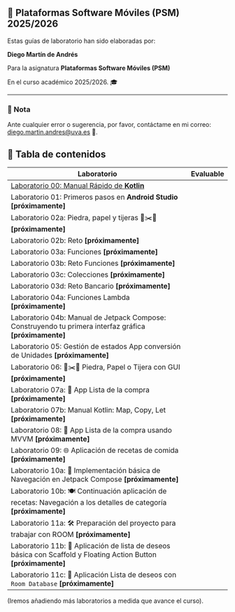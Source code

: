 ## 📱 Plataformas Software Móviles (PSM) 2025/2026

Estas guías de laboratorio han sido elaboradas por:

 **Diego Martín de Andrés** 
 
 Para la asignatura **Plataformas Software Móviles (PSM)** 
 
 En el curso académico 2025/2026. 🎓

---

### 📌 Nota

Ante cualquier error o sugerencia, por favor, contáctame en mi correo: [diego.martin.andres@uva.es](mailto:diego.martin.andres@uva.es) 📧.


## 📝 Tabla de contenidos

| Laboratorio | Evaluable |
|-------------|-----------|
| [Laboratorio 00: Manual Rápido de **Kotlin**](/labo00/README.md) |   |
| Laboratorio 01: Primeros pasos en **Android Studio** **[próximamente]** |   |
| Laboratorio 02a: Piedra, papel y tijeras 🚽✂️📄 **[próximamente]** |   |
| Laboratorio 02b: Reto **[próximamente]** |   |
| Laboratorio 03a: Funciones **[próximamente]** |   |
| Laboratorio 03b: Reto Funciones **[próximamente]** |   |
| Laboratorio 03c: Colecciones **[próximamente]** |   |
| Laboratorio 03d: Reto Bancario **[próximamente]** |   |
| Laboratorio 04a: Funciones Lambda **[próximamente]** |   |
| Laboratorio 04b: Manual de Jetpack Compose: Construyendo tu primera interfaz gráfica **[próximamente]** |   |
| Laboratorio 05: Gestión de estados App conversión de Unidades **[próximamente]** |   |
| Laboratorio 06: 🚽✂️📄 Piedra, Papel o Tijera con GUI **[próximamente]** |   |
| Laboratorio 07a: 📱 App Lista de la compra **[próximamente]** |   |
| Laboratorio 07b: Manual Kotlin: Map, Copy, Let **[próximamente]** |   |
| Laboratorio 08: 📱 App Lista de la compra usando MVVM **[próximamente]** |   |
| Laboratorio 09: 🌐 Aplicación de recetas de comida **[próximamente]** |   |
| Laboratorio 10a: 🚀 Implementación básica de Navegación en Jetpack Compose **[próximamente]** |   |
| Laboratorio 10b: 🍽️ Continuación aplicación de recetas: Navegación a los detalles de categoría **[próximamente]** |   |
| Laboratorio 11a: 🛠️ Preparación del proyecto para trabajar con ROOM **[próximamente]** |   |
| Laboratorio 11b: 🚀 Aplicación de lista de deseos básica con Scaffold y Floating Action Button **[próximamente]** |   |
| Laboratorio 11c: 📱 Aplicación Lista de deseos con `Room Database` **[próximamente]** |   |


(Iremos añadiendo más laboratorios a medida que avance el curso).
